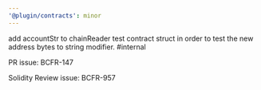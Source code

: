 ```yaml
---
'@plugin/contracts': minor
---
```


add accountStr to chainReader test contract struct in order to test the new address bytes to string modifier. #internal


PR issue: BCFR-147

Solidity Review issue: BCFR-957